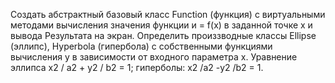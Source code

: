 Создать абстрактный базовый класс Function (функция) с виртуальными
методами вычисления значения функции и = f(x) в заданной точке х и вывода Результата
на экран. Определить произзводные классы Ellipse (эллипс), Hyperbola (гипербола) с
собственными функциями вычисления y в зависимости от входного параметра x.
Уравнение эллипса х2 / а2 + у2 / b2 = 1; гиперболы: х2 /а2 -у2 /b2 = 1.
